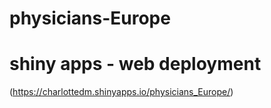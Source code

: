 # physicians-Europe

# shiny apps - web deployment
(https://charlottedm.shinyapps.io/physicians_Europe/)
